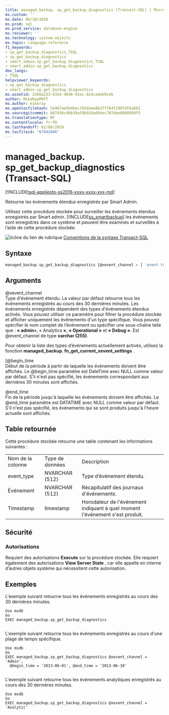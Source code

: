```yaml
---
title: managed_backup. sp_get_backup_diagnostics (Transact-SQL) | Microsoft Docs
ms.custom: ''
ms.date: 06/10/2016
ms.prod: sql
ms.prod_service: database-engine
ms.reviewer: ''
ms.technology: system-objects
ms.topic: language-reference
f1_keywords:
- sp_get_backup_diagnostics_TSQL
- sp_get_backup_diagnostics
- smart_admin.sp_get_backup_diagnostics_TSQL
- smart_admin.sp_get_backup_diagnostics
dev_langs:
- TSQL
helpviewer_keywords:
- sp_get_backup_diagnostics
- smart_admin.sp_get_backup_diagnostics
ms.assetid: 2266a233-6354-464b-91ec-824ca4eb9ceb
author: MikeRayMSFT
ms.author: mikeray
ms.openlocfilehash: 5e967ae5b46ec703da4e8b1fff64f298fdf8a081
ms.sourcegitcommit: b87d36c46b39af8b929ad94ec707dee8800950f5
ms.translationtype: MT
ms.contentlocale: fr-FR
ms.lasthandoff: 02/08/2020
ms.locfileid: "67942046"
---
```

# <a name="managed_backupsp_get_backup_diagnostics-transact-sql"></a>managed_backup. sp_get_backup_diagnostics (Transact-SQL)
[!INCLUDE[tsql-appliesto-ss2016-xxxx-xxxx-xxx-md](../../includes/tsql-appliesto-ss2016-xxxx-xxxx-xxx-md.md)]

  Retourne les événements étendus enregistrés par Smart Admin.  
  
 Utilisez cette procédure stockée pour surveiller les événements étendus enregistrés par Smart admin. [!INCLUDE[ss_smartbackup](../../includes/ss-smartbackup-md.md)] les événements sont enregistrés dans ce système et peuvent être examinés et surveillés à l’aide de cette procédure stockée.  
  
 ![Icône du lien de rubrique](../../database-engine/configure-windows/media/topic-link.gif "Icône du lien de rubrique") [Conventions de la syntaxe Transact-SQL](../../t-sql/language-elements/transact-sql-syntax-conventions-transact-sql.md)  
  
## <a name="syntax"></a>Syntaxe  
  
```sql  
managed_backup.sp_get_backup_diagnostics [@xevent_channel = ] 'event type' [, [@begin_time = ] 'time1' ] [, [@end_time = ] 'time2'VARCHAR(255) = 'Xevent',@begin_time DATETIME = NULL,@end_time DATETIME = NULL  
```  
  
##  <a name="Arguments"></a> Arguments  
 @xevent_channel  
 Type d'événement étendu. La valeur par défaut retourne tous les événements enregistrés au cours des 30 dernières minutes. Les événements enregistrés dépendent des types d'événements étendus activés. Vous pouvez utiliser ce paramètre pour filtrer la procédure stockée et afficher uniquement les événements d'un type spécifique. Vous pouvez spécifier le nom complet de l’événement ou spécifier une sous-chaîne telle que : **« admin**», « Analytics **»**, **« Operational »** et **« Debug »**. Est @event_channel de type **varchar (255)**.  
  
 Pour obtenir la liste des types d’événements actuellement activés, utilisez la fonction **managed_backup. fn_get_current_xevent_settings** .  
  
 [@begin_time  
 Début de la période à partir de laquelle les événements doivent être affichés. Le @begin_time paramètre est DateTime avec NULL comme valeur par défaut. S'il n'est pas spécifié, les événements correspondant aux dernières 30 minutes sont affichés.  
  
 @end_time  
 Fin de la période jusqu'à laquelle les événements doivent être affichés. Le @end_time paramètre est DATATIME avec NULL comme valeur par défaut.  S'il n'est pas spécifié, les événements qui se sont produits jusqu'à l'heure actuelle sont affichés.  
  
## <a name="table-returned"></a>Table retournée  
 Cette procédure stockée retourne une table contenant les informations suivantes :  
  
||||  
|-|-|-|  
|Nom de la colonne|Type de données|Description|  
|event_type|NVARCHAR (512)|Type d’événement étendu.|  
|Événement|NVARCHAR (512)|Récapitulatif des journaux d'événements.|  
|Timestamp|timestamp|Horodateur de l'événement indiquant à quel moment l'événement s'est produit.|  
  
## <a name="security"></a>Sécurité  
  
### <a name="permissions"></a>Autorisations  
 Requiert des autorisations **Execute** sur la procédure stockée. Elle requiert également des autorisations **View Server State** , car elle appelle en interne d’autres objets système qui nécessitent cette autorisation.  
  
## <a name="examples"></a>Exemples  
 L'exemple suivant retourne tous les événements enregistrés au cours des 30 dernières minutes.  
  
```  
Use msdb  
Go  
EXEC managed_backup.sp_get_backup_diagnostics  
  
```  
  
 L'exemple suivant retourne tous les événements enregistrés au cours d'une plage de temps spécifique.  
  
```  
Use msdb  
Go  
EXEC managed_backup.sp_get_backup_diagnostics @xevent_channel = 'Admin',  
  @begin_time = '2013-06-01', @end_time = '2013-06-10'  
  
```  
  
 L'exemple suivant retourne tous les événements analytiques enregistrés au cours des 30 dernières minutes.  
  
```  
Use msdb  
Go  
EXEC managed_backup.sp_get_backup_diagnostics @xevent_channel = 'Analytic'  
  
```  
  
  
